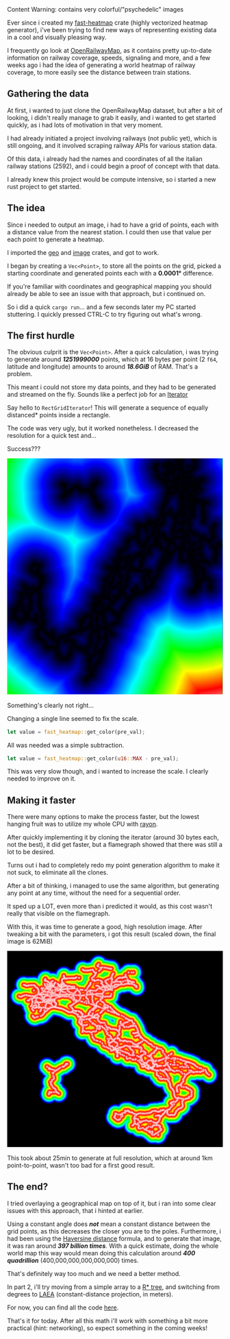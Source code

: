 <!--[title|Making a railway coverage heatmap - Part 1]-->
<!--[description|This was harder than expected]-->
<!--[author|Lena]-->
<!--[timestamp|1701703796]-->
<!--[tag|trains]-->
<!--[tag|railways]-->
<!--[tag|statistics]-->
<!--[tag|rust]-->

<div class="content-warning">Content Warning: contains very colorful/"psychedelic" images</div>

Ever since i created my [fast-heatmap](https://crates.io/crates/fast-heatmap) crate (highly vectorized heatmap generator), i've been trying to find new ways of representing existing data in a cool and visually pleasing way.

I frequently go look at [OpenRailwayMap](https://www.openrailwaymap.org), as it contains pretty up-to-date information on railway coverage, speeds, signaling and more, and a few weeks ago i had the idea of generating a world heatmap of railway coverage, to more easily see the distance between train stations.

## Gathering the data
At first, i wanted to just clone the OpenRailwayMap dataset, but after a bit of looking, i didn't really manage to grab it easily, and i wanted to get started quickly, as i had lots of motivation in that very moment.

I had already initiated a project involving railways (not public yet), which is still ongoing, and it involved scraping railway APIs for various station data.

Of this data, i already had the names and coordinates of all the italian railway stations (2592), and i could begin a proof of concept with that data.

I already knew this project would be compute intensive, so i started a new rust project to get started.

## The idea

Since i needed to output an image, i had to have a grid of points, each with a distance value from the nearest station. I could then use that value per each point to generate a heatmap.

I imported the [geo](https://crates.io/crates/geo) and [image](https://crates.io/crates/image) crates, and got to work.

I began by creating a `Vec<Point>`, to store all the points on the grid, picked a starting coordinate and generated points each with a **0.0001°** difference.

If you're familiar with coordinates and geographical mapping you should already be able to see an issue with that approach, but i continued on.

So i did a quick `cargo run`... and a few seconds later my PC started stuttering. I quickly pressed CTRL-C to try figuring out what's wrong.

## The first hurdle

The obvious culprit is the `Vec<Point>`. After a quick calculation, i was trying to generate around ***1251999000*** points, which at 16 bytes per point (2 `f64`, latitude and longitude) amounts to around ***18.6GiB*** of RAM. That's a problem.

This meant i could not store my data points, and they had to be generated and streamed on the fly. Sounds like a perfect job for an [Iterator](https://doc.rust-lang.org/std/iter/trait.Iterator.html)

Say hello to `RectGridIterator`! This will generate a sequence of equally distanced* points inside a rectangle.

The code was very ugly, but it worked nonetheless. I decreased the resolution for a quick test and...

Success???

![The railway heatmap, deformed and with inverted colors. You can clearly see Italy's shape](making-a-railway-coverage-heatmap-part-1/image1.jpg)

Something's clearly not right...

Changing a single line seemed to fix the scale.

```rust
let value = fast_heatmap::get_color(pre_val);
```
All was needed was a simple subtraction.

```rust
let value = fast_heatmap::get_color(u16::MAX - pre_val);
```

This was very slow though, and i wanted to increase the scale. I clearly needed to improve on it.

## Making it faster

There were many options to make the process faster, but the lowest hanging fruit was to utilize my whole CPU with [rayon](https://crates.io/crates/rayon).

After quickly implementing it by cloning the iterator (around 30 bytes each, not the best), it did get faster, but a flamegraph showed that there was still a lot to be desired.

Turns out i had to completely redo my point generation algorithm to make it not suck, to eliminate all the clones.

After a bit of thinking, i managed to use the same algorithm, but generating any point at any time, without the need for a sequential order.

It sped up a LOT, even more than i predicted it would, as this cost wasn't really that visible on the flamegraph.

With this, it was time to generate a good, high resolution image. After tweaking a bit with the parameters, i got this result (scaled down, the final image is 62MiB)

![The railway heatmap, a bit deformed, but it's still very usable](making-a-railway-coverage-heatmap-part-1/final.jpg)

This took about 25min to generate at full resolution, which at around 1km point-to-point, wasn't too bad for a first good result.

## The end?

I tried overlaying a geographical map on top of it, but i ran into some clear issues with this approach, that i hinted at earlier.

Using a constant angle does ***not*** mean a constant distance between the grid points, as this decreases the closer you are to the poles. Furthermore, i had been using the [Haversine distance](https://en.wikipedia.org/wiki/Haversine_formula) formula, and to generate that image, it was ran around ***397 billion times***. With a quick estimate, doing the whole world map this way would mean doing this calculation around ***400 quadrillion*** (400,000,000,000,000,000) times.

That's definitely way too much and we need a better method.

In part 2, i'll try moving from a simple array to a [R* tree](https://en.wikipedia.org/wiki/R*-tree), and switching from degrees to [LAEA](https://en.wikipedia.org/wiki/Lambert_azimuthal_equal-area_projection) (constant-distance projection, in meters).

For now, you can find all the code [here](https://github.com/adryzz/railway-heatmap).

That's it for today. After all this math i'll work with something a bit more practical (hint: networking), so expect something in the coming weeks!
